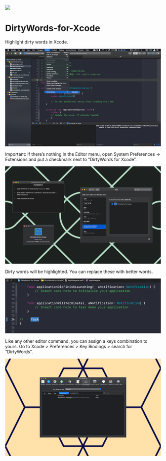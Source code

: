![](images/艹.png)

# DirtyWords-for-Xcode

Highlight dirty words in Xcode.

![](images/usage.png)

Important: If there’s nothing in the Editor menu, open System Preferences -> Extensions and put a checkmark next to “DirtyWords for Xcode”.

![](images/appui.png)

Dirty words will be highlighted. You can replace these with better words.

![](images/highlight.png)

Like any other editor command, you can assign a keys combination to yours. Go to Xcode > Preferences > Key Bindings > search for “DirtyWords”.

![](images/keybindings.png)